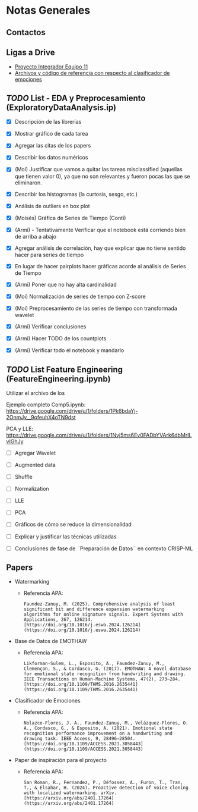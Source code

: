 # Notas Generales

## Contactos

## Ligas a Drive

- [Proyecto Integrador Equipo 11](https://drive.google.com/drive/folders/1joVSRDilCpmXUvUuA5mDYbg5HulQMv7O)
- [Archivos y código de referencia con respecto al clasificador de emociones](https://drive.google.com/drive/u/1/folders/1QeE3B8Rt5N68If2umk0SSwnRU3F2POcS)

## *TODO* List - EDA y Preprocesamiento (ExploratoryDataAnalysis.ip)
- [x] Descripción de las librerías
- [x] Mostrar gráfico de cada tarea
- [x] Agregar las citas de los papers
- [x] Describir los datos numéricos
- [x] (Moi) Justificar que vamos a quitar las tareas misclassified (aquellas que tienen valor 0), ya que no son relevantes y fueron pocas las que se eliminaron. 
- [x] Describir los histogramas (la curtosis, sesgo, etc.)
- [x] Análisis de outliers en box plot
- [x] (Moisés) Gráfica de Series de Tiempo (Conti)
- [x] (Armi) - Tentativamente Verificar que el notebook está corriendo bien de arriba a abajo
- [x] Agregar análisis de correlación, hay que explicar que no tiene sentido hacer para series de tiempo
- [x] En lugar de hacer pairplots hacer gráficas acorde al análisis de Series de Tiempo
- [x] (Armi) Poner que no hay alta cardinalidad
- [x] (Moi) Normalización de series de tiempo con Z-score
- [x] (Moi) Preprocesamiento de las series de tiempo con transformada wavelet
- [x] (Armi) Verificar conclusiones
- [x] (Armi) Hacer TODO de los countplots
- [x] (Armi) Verificar todo el notebook y mandarlo


## *TODO* List Feature Engineering (FeatureEngineering.ipynb)
Utilizar el archivo de los 

Ejemplo completo Comp5.ipynb: https://drive.google.com/drive/u/1/folders/1Pk6bdaYj-2OnmJv__9ofeuhX4oTN9dst


PCA y LLE: https://drive.google.com/drive/u/1/folders/1Nvj5ms6Ev0FADbYVArk6dbMrlLvIGhJy

- [ ] Agregar Wavelet
- [ ] Augmented data
- [ ] Shuffle
- [ ] Normalization
- [ ] LLE
- [ ] PCA
- [ ] Gráficos de cómo se reduce la dimensionalidad
- [ ] Explicar y justificar las técnicas utilizadas
- [ ] Conclusiones de fase de ¨Preparación de Datos¨ en contexto CRISP-ML
 

## Papers

- Watermarking
  - Referencia APA:
    ```plaintext
    Faundez-Zanuy, M. (2025). Comprehensive analysis of least significant bit and difference expansion watermarking algorithms for online signature signals. Expert Systems with Applications, 267, 126214. [https://doi.org/10.1016/j.eswa.2024.126214](https://doi.org/10.1016/j.eswa.2024.126214)
    ```

- Base de Datos de EMOTHAW
  - Referencia APA:
    ```plaintext
    Likforman-Sulem, L., Esposito, A., Faundez-Zanuy, M., Clemençon, S., & Cordasco, G. (2017). EMOTHAW: A novel database for emotional state recognition from handwriting and drawing. IEEE Transactions on Human-Machine Systems, 47(2), 273–284. [https://doi.org/10.1109/THMS.2016.2635441](https://doi.org/10.1109/THMS.2016.2635441)
    ```

- Clasificador de Emociones
  - Referencia APA:
    ```plaintext
    Nolazco-Flores, J. A., Faundez-Zanuy, M., Velázquez-Flores, O. A., Cordasco, G., & Esposito, A. (2021). Emotional state recognition performance improvement on a handwriting and drawing task. IEEE Access, 9, 28496–28504. [https://doi.org/10.1109/ACCESS.2021.3058443](https://doi.org/10.1109/ACCESS.2021.3058443)
    ```

- Paper de inspiración para el proyecto
  - Referencia APA:
    ```plaintext
    San Roman, R., Fernandez, P., Défossez, A., Furon, T., Tran, T., & Elsahar, H. (2024). Proactive detection of voice cloning with localized watermarking. arXiv. [https://arxiv.org/abs/2401.17264](https://arxiv.org/abs/2401.17264)
    ```